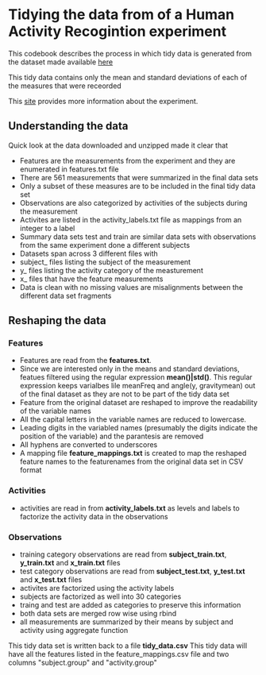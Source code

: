 Tidying the data from of a Human Activity Recogintion experiment
========================================================

This codebook describes the process in which tidy data is generated from the dataset made available [here](https://d396qusza40orc.cloudfront.net/getdata%2Fprojectfiles%2FUCI%20HAR%20Dataset.zip)

This tidy data contains only the mean and standard deviations of each of the measures that were receorded

This [site](http://archive.ics.uci.edu/ml/datasets/Human+Activity+Recognition+Using+Smartphones) provides more information about the experiment.

Understanding the data
--------------------------------------------------------
Quick look at the data downloaded and unzipped made it clear that

* Features are the measurements from the experiment and they are enumerated in features.txt file
* There are 561 measurements that were summarized in the final data sets
* Only a subset of these measures are to be included in the final tidy data set
* Observations are also categorized by activities of the subjects during the measurement
* Activites are listed in the activity_labels.txt file as mappings from an integer to a label
* Summary data sets test and train are similar data sets with observations from the same experiment done a different subjects
* Datasets span across 3 different files with 
 * subject_ files listing the subject of the measurement
 * y_ files listing the activity category of the measturement
 * x_ files that have the feature measurements
* Data is clean with no missing values are misalignments between the different data set fragments

Reshaping the data
---------------------------

### Features
* Features are read from the **features.txt**.
* Since we are interested only in the means and standard deviations,  featues filtered using the regular expression **mean()|std()**.  This regular expression keeps varialbes lile meanFreq and angle(y, gravitymean) out of the final dataset as they are not to be part of the tidy data set
* Feature from the original dataset are reshaped to improve the readability of the variable names
 * All the capital letters in the variable names are reduced to lowercase.
 * Leading digits in the variabled names (presumably the digits indicate the position of the variable) and the parantesis are removed
 * All hyphens are converted to underscores
 * A mapping file **feature_mappings.txt** is created to map the reshaped feature names to the featurenames from the original data set in CSV format
 
### Activities
* activities are read in from **activity_labels.txt** as levels and labels to factorize the activity data in the observations

### Observations
* training category observations are read from **subject_train.txt**, **y_train.txt** and **x_train.txt** files
* test category observations are read from **subject_test.txt**, **y_test.txt** and **x_test.txt** files
* activites are factorized using the activity labels
* subjects are factorized as well into 30 categories
* traing and test are added as categories to preserve this information
* both data sets are merged row wise using rbind
* all measurements are summarized by their means by subject and activity using aggregate function

 
This tidy data set is written back to a file **tidy_data.csv**
This tidy data will have all the features listed in the feature_mappings.csv file and two columns "subject.group" and "activity.group"